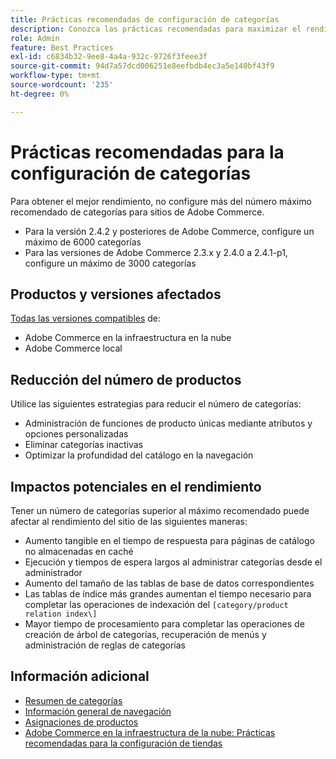 ```yaml
---
title: Prácticas recomendadas de configuración de categorías
description: Conozca las prácticas recomendadas para maximizar el rendimiento del sitio limitando el número de categorías en el catálogo.
role: Admin
feature: Best Practices
exl-id: c6834b32-9ee8-4a4a-932c-9726f3feee3f
source-git-commit: 94d7a57dcd006251e8eefbdb4ec3a5e140bf43f9
workflow-type: tm+mt
source-wordcount: '235'
ht-degree: 0%

---
```


# Prácticas recomendadas para la configuración de categorías

Para obtener el mejor rendimiento, no configure más del número máximo recomendado de categorías para sitios de Adobe Commerce.

- Para la versión 2.4.2 y posteriores de Adobe Commerce, configure un máximo de 6000 categorías
- Para las versiones de Adobe Commerce 2.3.x y 2.4.0 a 2.4.1-p1, configure un máximo de 3000 categorías

## Productos y versiones afectados

[Todas las versiones compatibles](../../../release/versions.md) de:

- Adobe Commerce en la infraestructura en la nube
- Adobe Commerce local

## Reducción del número de productos

Utilice las siguientes estrategias para reducir el número de categorías:

- Administración de funciones de producto únicas mediante atributos y opciones personalizadas
- Eliminar categorías inactivas
- Optimizar la profundidad del catálogo en la navegación

## Impactos potenciales en el rendimiento

Tener un número de categorías superior al máximo recomendado puede afectar al rendimiento del sitio de las siguientes maneras:

- Aumento tangible en el tiempo de respuesta para páginas de catálogo no almacenadas en caché
- Ejecución y tiempos de espera largos al administrar categorías desde el administrador
- Aumento del tamaño de las tablas de base de datos correspondientes
- Las tablas de índice más grandes aumentan el tiempo necesario para completar las operaciones de indexación del `[category/product relation index\]`
- Mayor tiempo de procesamiento para completar las operaciones de creación de árbol de categorías, recuperación de menús y administración de reglas de categorías

## Información adicional

- [Resumen de categorías](https://experienceleague.adobe.com/docs/commerce-admin/catalog/categories/categories.html)
- [Información general de navegación](https://experienceleague.adobe.com/docs/commerce-admin/catalog/catalog/navigation/navigation.html)
- [Asignaciones de productos](https://experienceleague.adobe.com/docs/commerce-admin/catalog/categories/products-in-category/categories-product-assignments.html)
- [Adobe Commerce en la infraestructura de la nube: Prácticas recomendadas para la configuración de tiendas](https://devdocs.magento.com/cloud/configure/configure-best-practices.html)
